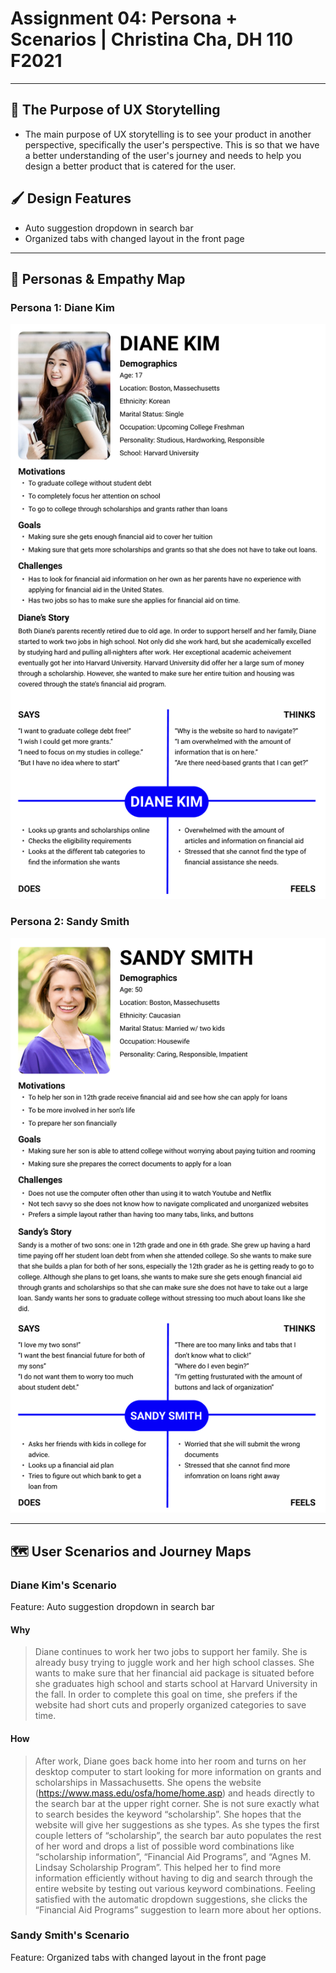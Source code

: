 # Assignment 04: Persona + Scenarios | Christina Cha, DH 110 F2021 

---
## 📖 The Purpose of UX Storytelling
- The main purpose of UX storytelling is to see your product in another perspective, specifically the user's perspective. This is so that we have a better understanding of the user's journey and needs to help you design a better product that is catered for the user.

## 🖌️ Design Features
- Auto suggestion dropdown in search bar
- Organized tabs with changed layout in the front page

---
## 👤 Personas & Empathy Map
### **Persona 1: Diane Kim**
<p align="center">
  <img src="./Diane Kim.png">
</p>

### **Persona 2: Sandy Smith**
<p align="center">
  <img src="./Sandy Smith.png">
</p>

---
## 🗺 User Scenarios and Journey Maps
### Diane Kim's Scenario

Feature: Auto suggestion dropdown in search bar
#### Why
> Diane continues to work her two jobs to support her family. She is already busy trying to juggle work and her high school classes. She wants to make sure that her financial aid package is situated before she graduates high school and starts school at Harvard University in the fall. In order to complete this goal on time, she prefers if the website had short cuts and properly organized categories to save time. 

#### How 
> After work, Diane goes back home into her room and turns on her desktop computer to start looking for more information on grants and scholarships in Massachusetts. She opens the website (https://www.mass.edu/osfa/home/home.asp) and heads directly to the search bar at the upper right corner. She is not sure exactly what to search besides the keyword “scholarship”. She hopes that the website will give her suggestions as she types. As she types the first couple letters of “scholarship”, the search bar auto populates the rest of her word and drops a list of possible word combinations like “scholarship information”, “Financial Aid Programs”, and “Agnes M. Lindsay Scholarship Program”. This helped her to find more information efficiently without having to dig and search through the entire website by testing out various keyword combinations. Feeling satisfied with the automatic dropdown suggestions, she clicks the “Financial Aid Programs” suggestion to learn more about her options.

### Sandy Smith's Scenario

Feature: Organized tabs with changed layout in the front page

